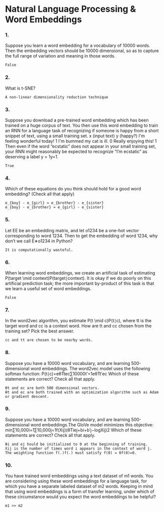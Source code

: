 # Natural Language Processing & Word Embeddings

### 1.
Suppose you learn a word embedding for a vocabulary of 10000 words. Then the embedding vectors should be 10000 dimensional, so as to capture the full range of variation and meaning in those words.

	False

### 2. 
What is t-SNE?

	A non-linear dimensionality reduction technique

### 3.
Suppose you download a pre-trained word embedding which has been trained on a huge corpus of text. You then use this word embedding to train an RNN for a language task of recognizing if someone is happy from a short snippet of text, using a small training set.
x (input text)	y (happy?)
I'm feeling wonderful today!	1
I'm bummed my cat is ill.	0
Really enjoying this!	1
Then even if the word “ecstatic” does not appear in your small training set, your RNN might reasonably be expected to recognize “I’m ecstatic” as deserving a label y = 1y=1.

	True

### 4.
Which of these equations do you think should hold for a good word embedding? (Check all that apply)

	e_{boy} - e_{girl} ≈ e_{brother} - e_{sister}
	e_{boy} - e_{brother} ≈ e_{girl} - e_{sister} 

### 5. 
Let EE be an embedding matrix, and let o1234 be a one-hot vector corresponding to word 1234. Then to get the embedding of word 1234, why don’t we call E∗o1234 in Python?

	It is computationally wasteful.

### 6. 
When learning word embeddings, we create an artificial task of estimating P(target \mid context)P(target∣context). It is okay if we do poorly on this artificial prediction task; the more important by-product of this task is that we learn a useful set of word embeddings.

	False

### 7.
In the word2vec algorithm, you estimate P(t \mid c)P(t∣c), where tt is the target word and cc is a context word. How are tt and cc chosen from the training set? Pick the best answer.

	cc and tt are chosen to be nearby words.

### 8.
Suppose you have a 10000 word vocabulary, and are learning 500-dimensional word embeddings. The word2vec model uses the following softmax function:
P(t∣c)=eθTtec∑10000t′=1eθTt′ec
Which of these statements are correct? Check all that apply.

	θt and ec are both 500 dimensional vectors.
	θt and ec are both trained with an optimization algorithm such as Adam or gradient descent.

### 9.
Suppose you have a 10000 word vocabulary, and are learning 500-dimensional word embeddings.The GloVe model minimizes this objective:
min∑10,000i=1∑10,000j=1f(Xij)(θTiej+bi+b′j−logXij)2
Which of these statements are correct? Check all that apply.

	θi and ej hould be initialized to 0 at the beginning of training.
	Xij is the number of times word i appears in the context of word j.
	The weighting function f(.)f(.) must satisfy f(0) = 0f(0)=0.

### 10. 
You have trained word embeddings using a text dataset of m1 words. You are considering using these word embeddings for a language task, for which you have a separate labeled dataset of m2 words. Keeping in mind that using word embeddings is a form of transfer learning, under which of these circumstance would you expect the word embeddings to be helpful?

	m1 >> m2